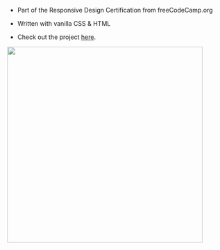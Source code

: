 - Part of the Responsive Design Certification from freeCodeCamp.org
- Written with vanilla CSS & HTML

- Check out the project [here](https://inomniaparatus-wd.github.io/Technical-Docs-Page/).

<img src="" width=450px/>